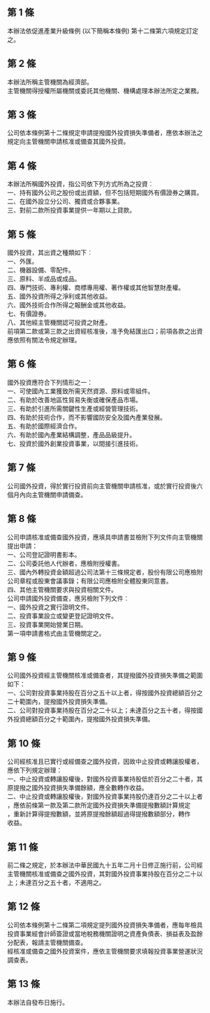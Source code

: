 第 1 條
-------
本辦法依促進產業升級條例 (以下簡稱本條例) 第十二條第六項規定訂定  
之。

第 2 條
-------
本辦法所稱主管機關為經濟部。  
主管機關得授權所屬機關或委託其他機關、機構處理本辦法所定之業務。

第 3 條
-------
公司依本條例第十二條規定申請提撥國外投資損失準備者，應依本辦法之  
規定向主管機關申請核准或備查其國外投資。

第 4 條
-------
本辦法所稱國外投資，指公司依下列方式所為之投資︰  
一、持有國外公司之股份或出資額，但不包括短期國外有價證券之購買。  
二、在國外設立分公司、獨資或合夥事業。  
三、對前二款所投資事業提供一年期以上貸款。

第 5 條
-------
國外投資，其出資之種類如下︰  
一、外匯。  
二、機器設備、零配件。  
三、原料、半成品或成品。  
四、專門技術、專利權、商標專用權、著作權或其他智慧財產權。  
五、國外投資所得之淨利或其他收益。  
六、國外技術合作所得之報酬金或其他收益。  
七、有價證券。  
八、其他經主管機關認可投資之財產。  
前項第二款或第三款之出資經核准後，准予免結匯出口；前項各款之出資  
應依照有關法令規定辦理。

第 6 條
-------
國外投資應符合下列情形之一：  
一、可使國內工業獲致所需天然資源、原料或零組件。  
二、有助於改善地區性貿易失衡或確保產品市場。  
三、有助於引進所需關鍵性生產或經營管理技術。  
四、有助於技術合作，而不影響國防安全及國內產業發展。  
五、有助於國際經濟合作。  
六、有助於國內產業結構調整，產品品級提升。  
七、投資於國外創業投資事業，以間接引進技術。

第 7 條
-------
公司國外投資，得於實行投資前向主管機關申請核准，或於實行投資後六  
個月內向主管機關申請備查。

第 8 條
-------
公司申請核准或備查國外投資，應填具申請書並檢附下列文件向主管機關  
提出申請：  
一、公司登記證明書影本。  
二、公司委託他人代辦者，應檢附授權書。  
三、國內外轉投資金額超過公司法第十三條規定者，股份有限公司應檢附  
    公司章程或股東會議事錄；有限公司應檢附全體股東同意書。  
四、其他主管機關要求與投資相關文件。  
公司申請國外投資備查，應另檢附下列文件︰  
一、國外投資之實行證明文件。  
二、投資事業設立或變更登記證明文件。  
三、投資事業開始營業日期。  
第一項申請書格式由主管機關定之。

第 9 條
-------
公司國外投資經主管機關核准或備查者，其提撥國外投資損失準備之範圍  
如下：  
一、公司對投資事業持股在百分之五十以上者，得按國外投資總額百分之  
    二十範圍內，提撥國外投資損失準備。  
二、公司對投資事業持股在百分之二十以上；未達百分之五十者，得按國  
    外投資總額百分之十範圍內，提撥國外投資損失準備。

第 10 條
--------
公司經核准且已實行或經備查之國外投資，因故中止投資或轉讓股權者，  
應依下列規定辦理：  
一、中止投資或轉讓股權後，對國外投資事業持股低於百分之二十者，其  
    原提撥之國外投資損失準備餘額，應全數轉作收益。  
二、中止投資或轉讓股權後，對國外投資事業持股仍達百分之二十以上者  
    ，應依前條第一款及第二款所定國外投資損失準備提撥數額計算規定  
    ，重新計算得提撥數額，並將原提撥餘額超過得提撥數額部分，轉作  
    收益。

第 11 條
--------
前二條之規定，於本辦法中華民國九十五年二月十日修正施行前，公司經  
主管機關核准或備查之國外投資，其對國外投資事業持股在百分之二十以  
上；未達百分之五十者，不適用之。

第 12 條
--------
公司依本條例第十二條第二項規定提列國外投資損失準備者，應每年檢具  
投資事業經會計師簽證或當地稅務機關證明之資產負債表、損益表及盈餘  
分配表，報請主管機關備查。  
經核准或備查之國外投資案件，應依主管機關要求填報投資事業營運狀況  
調查表。

第 13 條
--------
本辦法自發布日施行。

